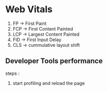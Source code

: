 # Web Vitals
1. FP -> First Paint
2. FCP -> First Content Painted
3. LCP -> Largest Content Painted
4. FID -> First Input Delay
5. CLS -> cummulative layout shift


## Developer Tools performance 
steps : 
1. start profiling and reload the page